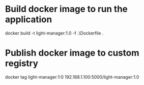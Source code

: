 # Build docker image to run the application
docker build -t light-manager:1.0 -f .\Dockerfile .

# Publish docker image to custom registry
docker tag light-manager:1:0 192.168.1.100:5000/light-manager:1.0